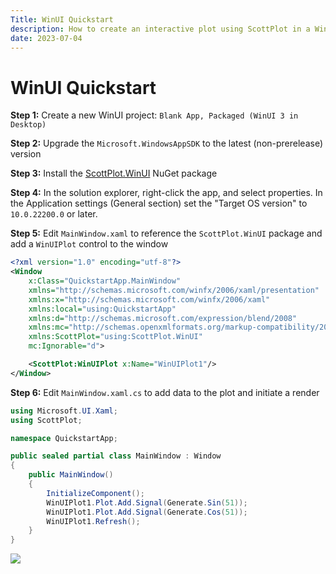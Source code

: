 ```yaml
---
Title: WinUI Quickstart
description: How to create an interactive plot using ScottPlot in a WinUI application
date: 2023-07-04
---
```


# WinUI Quickstart

**Step 1:** Create a new WinUI project: `Blank App, Packaged (WinUI 3 in Desktop)`

**Step 2:** Upgrade the `Microsoft.WindowsAppSDK` to the latest (non-prerelease) version

**Step 3:** Install the [ScottPlot.WinUI](https://www.nuget.org/packages/ScottPlot.WinUI/) NuGet package

**Step 4:** In the solution explorer, right-click the app, and select properties. In the Application settings (General section) set the "Target OS version" to `10.0.22200.0` or later.

**Step 5:** Edit `MainWindow.xaml` to reference the `ScottPlot.WinUI` package and add a `WinUIPlot` control to the window

```xml
<?xml version="1.0" encoding="utf-8"?>
<Window
    x:Class="QuickstartApp.MainWindow"
    xmlns="http://schemas.microsoft.com/winfx/2006/xaml/presentation"
    xmlns:x="http://schemas.microsoft.com/winfx/2006/xaml"
    xmlns:local="using:QuickstartApp"
    xmlns:d="http://schemas.microsoft.com/expression/blend/2008"
    xmlns:mc="http://schemas.openxmlformats.org/markup-compatibility/2006"
    xmlns:ScottPlot="using:ScottPlot.WinUI"
    mc:Ignorable="d">

    <ScottPlot:WinUIPlot x:Name="WinUIPlot1"/>
</Window>
```

**Step 6:** Edit `MainWindow.xaml.cs` to add data to the plot and initiate a render

```cs
using Microsoft.UI.Xaml;
using ScottPlot;

namespace QuickstartApp;

public sealed partial class MainWindow : Window
{
    public MainWindow()
    {
        InitializeComponent();
        WinUIPlot1.Plot.Add.Signal(Generate.Sin(51));
        WinUIPlot1.Plot.Add.Signal(Generate.Cos(51));
        WinUIPlot1.Refresh();
    }
}
```

![](/images/quickstart/scottplot-winui-quickstart.png)